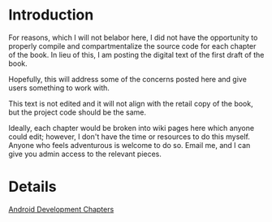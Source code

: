 # Introduction #

For reasons, which I will not belabor here, I did not have the opportunity to properly compile and compartmentalize the source code for each chapter of the book. In lieu of this, I am posting the digital text of the first draft of the book.

Hopefully, this will address some of the concerns posted here and give users something to work with.

This text is not edited and it will not align with the retail copy of the book, but the project code should be the same.

Ideally, each chapter would be broken into wiki pages here which anyone could edit; however, I don't have the time or resources to do this myself. Anyone who feels adventurous is welcome to do so. Email me, and I can give you admin access to the relevant pieces.

# Details #

[Android Development Chapters](https://docs.google.com/leaf?id=0BxbI_jR6TdbYNzU2OWFiMTQtZWZjYi00ZjhhLWE1ZDktZDJkN2ViOWIxNDNh&hl=en_US)